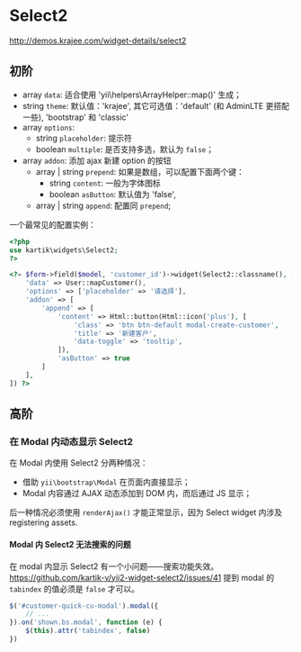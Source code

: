 # Select2

http://demos.krajee.com/widget-details/select2

## 初阶

- array `data`: 适合使用 'yii\helpers\ArrayHelper::map()' 生成；
- string `theme`: 默认值：'krajee', 其它可选值：'default' (和 AdminLTE 更搭配一些), 'bootstrap' 和 'classic'
- array `options`: 
    - string `placeholder`: 提示符
    - boolean `multiple`: 是否支持多选，默认为 `false`；
- array `addon`: 添加 ajax 新建 option 的按钮
    - array | string `prepend`: 如果是数组，可以配置下面两个键：
        - string `content`: 一般为字体图标
        - boolean `asButton`: 默认值为 'false',
    - array | string `append`: 配置同 `prepend`;

一个最常见的配置实例：

```php
<?php
use kartik\widgets\Select2;
?>

<?= $form->field($model, 'customer_id')->widget(Select2::classname(), [
    'data' => User::mapCustomer(),
    'options' => ['placeholder' => '请选择'],
    'addon' => [
        'append' => [
            'content' => Html::button(Html::icon('plus'), [
                'class' => 'btn btn-default modal-create-customer', 
                'title' => '新建客户', 
                'data-toggle' => 'tooltip',
            ]),
            'asButton' => true
        ]
    ],
]) ?>
```

## 高阶

### 在 Modal 内动态显示 Select2

在 Modal 内使用 Select2 分两种情况：

- 借助 `yii\bootstrap\Modal` 在页面内直接显示；
- Modal 内容通过 AJAX 动态添加到 DOM 内，而后通过 JS 显示；

后一种情况必须使用 `renderAjax()` 才能正常显示，因为 Select widget 内涉及 registering assets.

#### Modal 内 Select2 无法搜索的问题

在 modal 内显示 Select2 有一个小问题——搜索功能失效。https://github.com/kartik-v/yii2-widget-select2/issues/41 提到 modal 的 `tabindex` 的值必须是 `false` 才可以。

```js
$('#customer-quick-cu-modal').modal({
    // ...
}).on('shown.bs.modal', function (e) {
    $(this).attr('tabindex', false)
})
```
